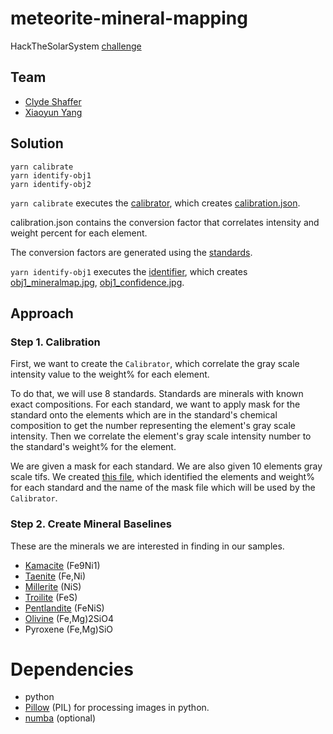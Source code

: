 # meteorite-mineral-mapping

HackTheSolarSystem [challenge](https://github.com/amnh/HackTheSolarSystem/wiki/Meteorite-Mineral-Mapping)

## Team

- [Clyde Shaffer](https://github.com/clydeshaffer)
- [Xiaoyun Yang](https://github.com/xiaoyunyang)

## Solution

```
yarn calibrate
yarn identify-obj1
yarn identify-obj2
```

`yarn calibrate` executes the [calibrator](/src/calibrator/main.py), which creates [calibration.json](/dataset/calibration.json).

calibration.json contains the conversion factor that correlates intensity and weight percent for each element.

The conversion factors are generated using the [standards](/dataset/standard).

`yarn identify-obj1` executes the [identifier](/src/identifier/main.py), which creates [obj1_mineralmap.jpg](/dataset/obj1_mineralmap.gif), [obj1_confidence.jpg](/dataset/obj1_confidence.tif).

## Approach

### Step 1. Calibration

First, we want to create the `Calibrator`, which correlate the gray scale intensity value to the weight% for each element.

To do that, we will use 8 standards. Standards are minerals with known exact compositions. For each standard, we want to apply mask for the standard onto the elements which are in the standard's chemical composition to get the number representing the element's gray scale intensity. Then we correlate the element's gray scale intensity number to the standard's weight% for the element.

We are given a mask for each standard. We are also given 10 elements gray scale tifs. We created [this file](src/calibrator/standards.json), which identified the elements and weight% for each standard and the name of the mask file which will be used by the `Calibrator`.

### Step 2. Create Mineral Baselines

These are the minerals we are interested in finding in our samples.

- [Kamacite](http://webmineral.com/data/Kamacite.shtml#.XF-73c9Ki-w) (Fe9Ni1)
- [Taenite](http://webmineral.com/data/Tetrataenite.shtml#.XF-4l89Ki-w) (Fe,Ni)
- [Millerite](http://webmineral.com/data/Millerite.shtml#.XF-4rs9Ki-w) (NiS)
- [Troilite](http://webmineral.com/data/Troilite.shtml#.XF-5MM9Ki-w) (FeS)
- [Pentlandite](http://webmineral.com/data/Pentlandite.shtml#.XF-6aM9Ki-w)	(FeNiS)
- [Olivine](http://webmineral.com/data/Olivine.shtml#.XF-86s9Ki-w) (Fe,Mg)2SiO4
- Pyroxene (Fe,Mg)SiO

# Dependencies

- python
- [Pillow](https://pillow.readthedocs.io/en/stable/) (PIL) for processing images in python.
- [numba](https://pypi.org/project/numba/) (optional)